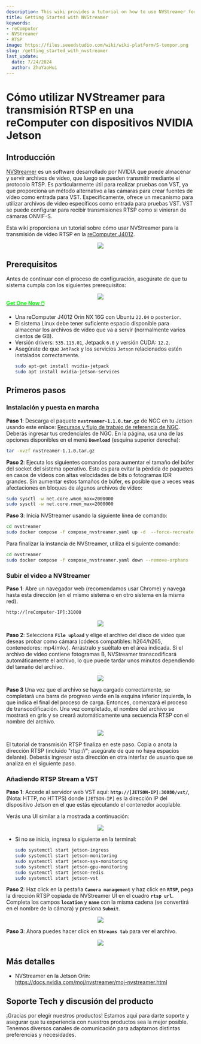 ```yaml
---
description: This wiki provides a tutorial on how to use NVStreamer for RTSP video streaming on reComputer Jetson.
title: Getting Started with NVStreamer
keywords:
- reComputer
- NVStreamer
- RTSP
image: https://files.seeedstudio.com/wiki/wiki-platform/S-tempor.png
slug: /getting_started_with_nvstreamer
last_update:
  date: 7/24/2024
  author: ZhuYaoHui
---
```

# Cómo utilizar NVStreamer para transmisión RTSP en una reComputer con dispositivos NVIDIA Jetson

## Introducción
[NVStreamer](https://docs.nvidia.com/moj/nvstreamer/moj-nvstreamer.html) es un software desarrollado por NVIDIA que puede almacenar y servir archivos de vídeo, que luego se pueden transmitir mediante el protocolo RTSP. Es particularmente útil para realizar pruebas con VST, ya que proporciona un método alternativo a las cámaras para crear fuentes de vídeo como entrada para VST. Específicamente, ofrece un mecanismo para utilizar archivos de video específicos como entrada para pruebas VST. VST se puede configurar para recibir transmisiones RTSP como si vinieran de cámaras ONVIF-S.

Esta wiki proporciona un tutorial sobre cómo usar NVStreamer para la transmisión de video RTSP en la [reComputer J4012](https://www.seeedstudio.com/reComputer-J4012-p-5586.html).

<div align="center">
    <img width={700} 
     src="https://files.seeedstudio.com/wiki/reComputer-Jetson/A608/recomputerj4012.jpg" />
</div>

## Prerequisitos
Antes de continuar con el proceso de configuración, asegúrate de que tu sistema cumpla con los siguientes prerequisitos:
<div align="center">
    <img width={800} 
     src="https://files.seeedstudio.com/wiki/reComputer/Application/reComputer_J4012.png" />
</div>

<div class="get_one_now_container" style={{textAlign: 'center'}}>
    <a class="get_one_now_item" href="https://files.seeedstudio.com/wiki/reComputer/Application/reComputer_J4012.png">
      <strong><span><font color={'FFFFFF'} size={"4"}> Get One Now 🖱️</font></span></strong>
    </a>
</div>

- Una reComputer J4012 Orin NX 16G con Ubuntu `22.04` o `posterior`.
- El sistema Linux debe tener suficiente espacio disponible para almacenar los archivos de vídeo que va a servir (normalmente varios cientos de GB).
- Versión drivers: `535.113.01`, Jetpack `6.0` y versión CUDA: `12.2`.
- Asegúrate de que `JetPack` y los servicios `Jetson` relacionados estén instalados correctamente.
  ```bash
  sudo apt-get install nvidia-jetpack
  sudo apt install nvidia-jetson-services
  ```

## Primeros pasos

### Instalación y puesta en marcha

**Paso 1**: Descarga el paquete **`nvstreamer-1.1.0.tar.gz`** de NGC en tu Jetson usando este enlace: [Recursos y flujo de trabajo de referencia de NGC](https://catalog.ngc.nvidia.com/orgs/nvidia/teams/jps/resources/reference-workflow-and-resources). Deberás ingresar tus credenciales de NGC. En la página, usa una de las opciones disponibles en el menú **`Download`** (esquina superior derecha):

```bash
tar -xvzf nvstreamer-1.1.0.tar.gz
```

**Paso 2**: Ejecuta los siguientes comandos para aumentar el tamaño del búfer del socket del sistema operativo. Esto es para evitar la pérdida de paquetes en casos de vídeos con altas velocidades de bits o fotogramas IDR grandes. Sin aumentar estos tamaños de búfer, es posible que a veces veas afectaciones en bloques de algunos archivos de vídeo:

```bash
sudo sysctl -w net.core.wmem_max=2000000
sudo sysctl -w net.core.rmem_max=2000000
```

**Paso 3**: Inicia NVStreamer usando la siguiente línea de comando:

```bash
cd nvstreamer
sudo docker compose -f compose_nvstreamer.yaml up -d  --force-recreate
```

Para finalizar la instancia de NVStreamer, utiliza el siguiente comando:

```bash
cd nvstreamer
sudo docker compose -f compose_nvstreamer.yaml down --remove-orphans
```

### Subir el video a NVStreamer
**Paso 1**: Abre un navegador web (recomendamos usar Chrome) y navega hasta esta dirección (en el mismo sistema o en otro sistema en la misma red).

```markdown
http://[reComputer-IP]:31000
```
<div align="center">
    <img width={1000} 
     src="https://files.seeedstudio.com/wiki/reComputer/Application/nvstreamer/fig1.png" />
</div>

**Paso 2**: Selecciona **`File upload`** y elige el archivo del disco de video que deseas probar como cámara (códecs compatibles: h264/h265, contenedores: mp4/mkv). Arrástralo y suéltalo en el área indicada. Si el archivo de vídeo contiene fotogramas B, NVStreamer transcodificará automáticamente el archivo, lo que puede tardar unos minutos dependiendo del tamaño del archivo.
<div align="center">
    <img width={1000} 
     src="https://files.seeedstudio.com/wiki/reComputer/Application/nvstreamer/fig2.png" />
</div>

**Paso 3** Una vez que el archivo se haya cargado correctamente, se completará una barra de progreso verde en la esquina inferior izquierda, lo que indica el final del proceso de carga. Entonces, comenzará el proceso de transcodificación. Una vez completado, el nombre del archivo se mostrará en gris y se creará automáticamente una secuencia RTSP con el nombre del archivo.

<div align="center">
    <img width={1000} 
     src="https://files.seeedstudio.com/wiki/reComputer/Application/nvstreamer/fig3.png" />
</div>

El tutorial de transmisión RTSP finaliza en este paso. Copia o anota la dirección RTSP (incluido "rtsp://"; asegúrate de que no haya espacios delante). Deberás ingresar esta dirección en otra interfaz de usuario que se analiza en el siguiente paso.

### Añadiendo RTSP Stream a VST

**Paso 1**: Accede al servidor web VST aquí: **`http://[JETSON-IP]:30080/vst/`**, (Nota: HTTP, no HTTPS) donde `[JETSON-IP]` es la dirección IP del dispositivo Jetson en el que estás ejecutando el contenedor acoplable.

Verás una UI similar a la mostrada a continuación:
<div align="center">
    <img width={1000} 
     src="https://files.seeedstudio.com/wiki/reComputer/Application/nvstreamer/fig4.png" />
</div>

- Si no se inicia, ingresa lo siguiente en la terminal:

    ```bash
    sudo systemctl start jetson-ingress
    sudo systemctl start jetson-monitoring
    sudo systemctl start jetson-sys-monitoring
    sudo systemctl start jetson-gpu-monitoring
    sudo systemctl start jetson-redis
    sudo systemctl start jetson-vst
    ```

**Paso 2**: Haz click en la pestaña **`Camera management`** y haz click en **`RTSP`**, pega la dirección RTSP copiada de NVStreamer UI en el cuadro **`rtsp url`**. Completa los campos **`location`** y **`name`** con la misma cadena (se convertirá en el nombre de la cámara) y presiona **`Submit`**.
<div align="center">
    <img width={1000} 
     src="https://files.seeedstudio.com/wiki/reComputer/Application/nvstreamer/fig5.png" />
</div>

**Paso 3**: Ahora puedes hacer click en **`Streams tab`** para ver el archivo.
<div align="center">
    <img width={1000} 
     src="https://files.seeedstudio.com/wiki/reComputer/Application/nvstreamer/fig6.png" />
</div>

## Más detalles
- NVStreamer en la Jetson Orin: https://docs.nvidia.com/moj/nvstreamer/moj-nvstreamer.html

## Soporte Tech y discusión del producto

¡Gracias por elegir nuestros productos! Estamos aquí para darte soporte y asegurar que tu experiencia con nuestros productos sea la mejor posible. Tenemos diversos canales de comunicación para adaptarnos distintas preferencias y necesidades.

<div class="button_tech_support_container">
<a href="https://forum.seeedstudio.com/" class="button_forum"></a> 
<a href="https://www.seeedstudio.com/contacts" class="button_email"></a>
</div>

<div class="button_tech_support_container">
<a href="https://discord.gg/eWkprNDMU7" class="button_discord"></a> 
<a href="https://github.com/Seeed-Studio/wiki-documents/discussions/69" class="button_discussion"></a>
</div>